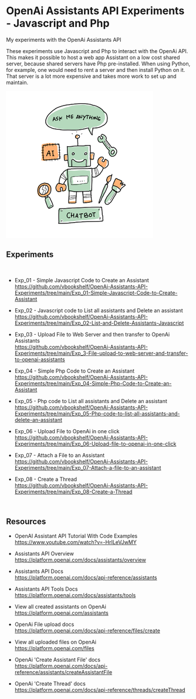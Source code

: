 # OpenAi Assistants API Experiments - Javascript and Php
My experiments with the OpenAi Assistants API

These experiments use Javascript and Php to interact with the OpenAi API. This makes it possible to host a web app Assistant on a low cost shared server, because shared servers have Php pre-installed. When using Python, for example, one would need to rent a server and then install Python on it. That server is a lot more expensive and takes more work to set up and maintain.



<img src="https://github.com/vbookshelf/OpenAi-Assistants-API-Experiments/blob/main/images/ai-7786589_640.png" height="400"></img>

## Experiments
<br>

- Exp_01 - Simple Javascript Code to Create an Assistant<br>
https://github.com/vbookshelf/OpenAi-Assistants-API-Experiments/tree/main/Exp_01-Simple-Javascript-Code-to-Create-Assistant

- Exp_02 - Javascript code to List all assistants and Delete an assistant<br>
https://github.com/vbookshelf/OpenAi-Assistants-API-Experiments/tree/main/Exp_02-List-and-Delete-Assistants-Javascript

- Exp_03 - Upload File to Web Server and then transfer to OpenAi Assistants<br>
https://github.com/vbookshelf/OpenAi-Assistants-API-Experiments/tree/main/Exp_3-File-upload-to-web-server-and-transfer-to-openai-assistants

- Exp_04 - Simple Php Code to Create an Assistant<br>
https://github.com/vbookshelf/OpenAi-Assistants-API-Experiments/tree/main/Exp_04-Simple-Php-Code-to-Create-an-Assistant

- Exp_05 - Php code to List all assistants and Delete an assistant<br>
https://github.com/vbookshelf/OpenAi-Assistants-API-Experiments/tree/main/Exp_05-Php-code-to-list-all-assistants-and-delete-an-assistant

- Exp_06 - Upload File to OpenAi in one click<br>
https://github.com/vbookshelf/OpenAi-Assistants-API-Experiments/tree/main/Exp_06-Upload-file-to-openai-in-one-click

- Exp_07 - Attach a File to an Assistant<br>
https://github.com/vbookshelf/OpenAi-Assistants-API-Experiments/tree/main/Exp_07-Attach-a-file-to-an-assistant

- Exp_08 - Create a Thread<br>
https://github.com/vbookshelf/OpenAi-Assistants-API-Experiments/tree/main/Exp_08-Create-a-Thread

<br>

## Resources

- OpenAI Assistant API Tutorial With Code Examples<br>
https://www.youtube.com/watch?v=-HrILeVJwMY

- Assistants API Overview<br>
https://platform.openai.com/docs/assistants/overview

- Assistants API Docs<br>
https://platform.openai.com/docs/api-reference/assistants

- Assistants API Tools Docs<br>
https://platform.openai.com/docs/assistants/tools

- View all created assistants on OpenAi<br>
https://platform.openai.com/assistants

- OpenAi File upload docs<br>
https://platform.openai.com/docs/api-reference/files/create

- View all uploaded files on OpenAi<br>
https://platform.openai.com/files

- OpenAi 'Create Assistant File' docs<br>
https://platform.openai.com/docs/api-reference/assistants/createAssistantFile

- OpenAi 'Create Thread' docs<br>
https://platform.openai.com/docs/api-reference/threads/createThread
